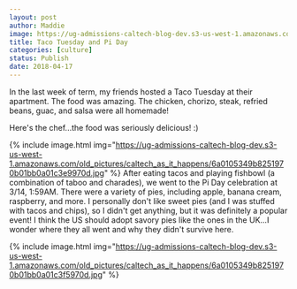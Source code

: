 ```yaml
---
layout: post
author: Maddie
image: https://ug-admissions-caltech-blog-dev.s3-us-west-1.amazonaws.com/old_pictures/caltech_as_it_happens/6a0105349b8251970b01bb0a01c3f1970d.jpg
title: Taco Tuesday and Pi Day
categories: [culture]
status: Publish
date: 2018-04-17
---
```


In the last week of term, my friends hosted a Taco Tuesday at their apartment. The food was amazing. The chicken, chorizo, steak, refried beans, guac, and salsa were all homemade!

Here's the chef...the food was seriously delicious! :)


{% include image.html img="https://ug-admissions-caltech-blog-dev.s3-us-west-1.amazonaws.com/old_pictures/caltech_as_it_happens/6a0105349b8251970b01bb0a01c3e9970d.jpg" %}
After eating tacos and playing fishbowl (a combination of taboo and charades), we went to the Pi Day celebration at 3/14, 1:59AM. There were a variety of pies, including apple, banana cream, raspberry, and more. I personally don't like sweet pies (and I was stuffed with tacos and chips), so I didn't get anything, but it was definitely a popular event! I think the US should adopt savory pies like the ones in the UK...I wonder where they all went and why they didn't survive here.


{% include image.html img="https://ug-admissions-caltech-blog-dev.s3-us-west-1.amazonaws.com/old_pictures/caltech_as_it_happens/6a0105349b8251970b01bb0a01c3f5970d.jpg" %}
